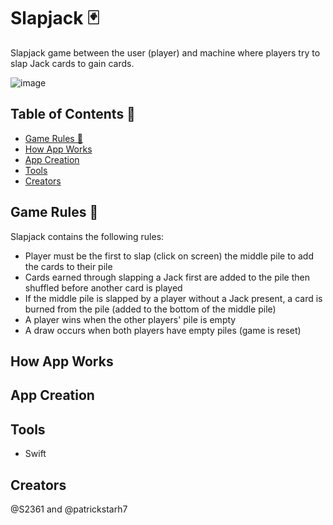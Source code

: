 # Slapjack 🃏
Slapjack game between the user (player) and machine where players try to slap Jack cards to gain cards.

![image](https://github.com/S2361/slapjack/assets/68034141/27464a03-0d71-48a6-83da-70b5ec0dc29a)

## Table of Contents 🎴
- [Game Rules 📜](#game-rules-📜)
- [How App Works](#how-app-works)
- [App Creation](#app-creation)
- [Tools](#tools)
- [Creators](#creators)

## Game Rules 📜
Slapjack contains the following rules:
* Player must be the first to slap (click on screen) the middle pile to add the cards to their pile
* Cards earned through slapping a Jack first are added to the pile then shuffled before another card is played
* If the middle pile is slapped by a player without a Jack present, a card is burned from the pile (added to the bottom of the middle pile)
* A player wins when the other players' pile is empty
* A draw occurs when both players have empty piles (game is reset)

## How App Works


## App Creation


## Tools
* Swift


## Creators
@S2361 and @patrickstarh7




